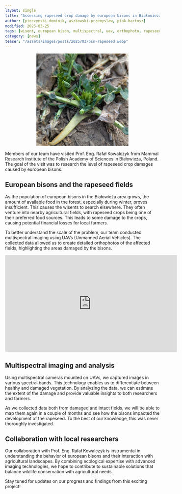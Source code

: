 ```yaml
---
layout: single
title: "Assessing rapeseed crop damage by european bisons in Białowieża"
author: [pieczynski-dominik, aszkowski-przemyslaw, ptak-bartosz]
modified: 2025-03-25
tags: [wisent, european bison, multispectral, uav, orthophoto, rapeseed, detection, fields]
category: [news]
teaser: "/assets/images/posts/2025/03/bsn-rapeseed.webp"
---
```


<p align="center">
    <img src="/assets/images/posts/2025/03/bsn-rapeseed.webp" height="300px" />
</p>

Members of our team have visited Prof. Eng. Rafał Kowalczyk from Mammal Research Institute of the Polish Academy of Sciences in Białowieża, Poland. The goal of the visit was to research the level of rapeseed crop damages caused by european bisons.

## European bisons and the rapeseed fields

As the population of european bisons in the Białowieża area grows, the amount of available food in the forest, especially during winter, proves insufficient. This causes the wisents to search elsewhere. They often venture into nearby agricultural fields, with rapeseed crops being one of their preferred food sources. This leads to some damage to the crops, causing potential financial losses for local farmers.

To better understand the scale of the problem, our team conducted multispectral imaging using UAVs (Unmanned Aerial Vehicles). The collected data allowed us to create detailed orthophotos of the affected fields, highlighting the areas damaged by the bisons.

<iframe width="560" height="315" src="https://www.youtube-nocookie.com/embed/_lvNenDmAfA?si=gFv0uur-UUsO7_PJ" title="YouTube video player" frameborder="0" allow="accelerometer; autoplay; clipboard-write; encrypted-media; gyroscope; picture-in-picture; web-share" referrerpolicy="strict-origin-when-cross-origin" allowfullscreen></iframe>

## Multispectral imaging and analysis

Using multispectral cameras mounted on UAVs, we captured images in various spectral bands. This technology enables us to differentiate between healthy and damaged vegetation. By analyzing the data, we can estimate the extent of the damage and provide valuable insights to both researchers and farmers.

As we collected data both from damaged and intact fields, we will be able to map them again in a couple of months and see how the bisons impacted the development of the rapeseed. To the best of our knowledge, this was never thoroughly investigated.

## Collaboration with local researchers

Our collaboration with Prof. Eng. Rafał Kowalczyk is instrumental in understanding the behavior of european bisons and their interaction with agricultural landscapes. By combining ecological expertise with advanced imaging technologies, we hope to contribute to sustainable solutions that balance wildlife conservation with agricultural needs.

Stay tuned for updates on our progress and findings from this exciting project!
